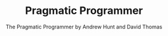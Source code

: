 ---
title: Pragmatic Programmer
subtitle: The Pragmatic Programmer by Andrew Hunt and David Thomas
image: "../imgs/reBuy.webp"
link: https://github.com/HugoMatilla/The-Pragmatic-Programmer
buttonTitle: VISIT SUMMARY
priority: 1
badges: [summary]
categories: [open, book]
---  